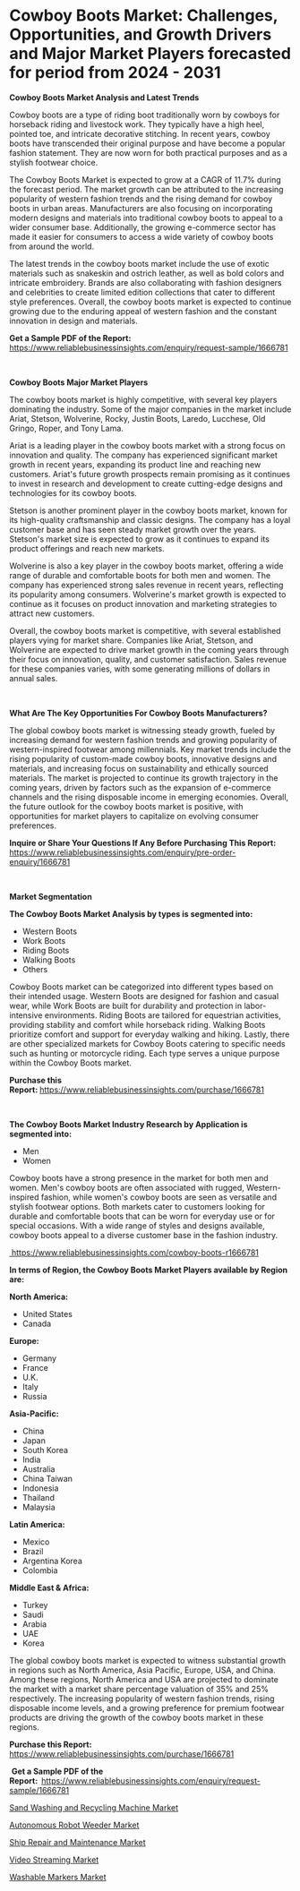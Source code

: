 <p><h1>Cowboy Boots Market: Challenges, Opportunities, and Growth Drivers and Major Market Players forecasted for period from 2024 - 2031</h1></p><p><strong>Cowboy Boots Market Analysis and Latest Trends</strong></p>
<p><p>Cowboy boots are a type of riding boot traditionally worn by cowboys for horseback riding and livestock work. They typically have a high heel, pointed toe, and intricate decorative stitching. In recent years, cowboy boots have transcended their original purpose and have become a popular fashion statement. They are now worn for both practical purposes and as a stylish footwear choice.</p><p>The Cowboy Boots Market is expected to grow at a CAGR of 11.7% during the forecast period. The market growth can be attributed to the increasing popularity of western fashion trends and the rising demand for cowboy boots in urban areas. Manufacturers are also focusing on incorporating modern designs and materials into traditional cowboy boots to appeal to a wider consumer base. Additionally, the growing e-commerce sector has made it easier for consumers to access a wide variety of cowboy boots from around the world.</p><p>The latest trends in the cowboy boots market include the use of exotic materials such as snakeskin and ostrich leather, as well as bold colors and intricate embroidery. Brands are also collaborating with fashion designers and celebrities to create limited edition collections that cater to different style preferences. Overall, the cowboy boots market is expected to continue growing due to the enduring appeal of western fashion and the constant innovation in design and materials.</p></p>
<p><strong>Get a Sample PDF of the Report:&nbsp;</strong> <a href="https://www.reliablebusinessinsights.com/enquiry/request-sample/1666781">https://www.reliablebusinessinsights.com/enquiry/request-sample/1666781</a></p>
<p>&nbsp;</p>
<p><strong>Cowboy Boots Major Market Players</strong></p>
<p><p>The cowboy boots market is highly competitive, with several key players dominating the industry. Some of the major companies in the market include Ariat, Stetson, Wolverine, Rocky, Justin Boots, Laredo, Lucchese, Old Gringo, Roper, and Tony Lama.</p><p>Ariat is a leading player in the cowboy boots market with a strong focus on innovation and quality. The company has experienced significant market growth in recent years, expanding its product line and reaching new customers. Ariat's future growth prospects remain promising as it continues to invest in research and development to create cutting-edge designs and technologies for its cowboy boots.</p><p>Stetson is another prominent player in the cowboy boots market, known for its high-quality craftsmanship and classic designs. The company has a loyal customer base and has seen steady market growth over the years. Stetson's market size is expected to grow as it continues to expand its product offerings and reach new markets.</p><p>Wolverine is also a key player in the cowboy boots market, offering a wide range of durable and comfortable boots for both men and women. The company has experienced strong sales revenue in recent years, reflecting its popularity among consumers. Wolverine's market growth is expected to continue as it focuses on product innovation and marketing strategies to attract new customers.</p><p>Overall, the cowboy boots market is competitive, with several established players vying for market share. Companies like Ariat, Stetson, and Wolverine are expected to drive market growth in the coming years through their focus on innovation, quality, and customer satisfaction. Sales revenue for these companies varies, with some generating millions of dollars in annual sales.</p></p>
<p>&nbsp;</p>
<p><strong>What Are The Key Opportunities For Cowboy Boots Manufacturers?</strong></p>
<p><p>The global cowboy boots market is witnessing steady growth, fueled by increasing demand for western fashion trends and growing popularity of western-inspired footwear among millennials. Key market trends include the rising popularity of custom-made cowboy boots, innovative designs and materials, and increasing focus on sustainability and ethically sourced materials. The market is projected to continue its growth trajectory in the coming years, driven by factors such as the expansion of e-commerce channels and the rising disposable income in emerging economies. Overall, the future outlook for the cowboy boots market is positive, with opportunities for market players to capitalize on evolving consumer preferences.</p></p>
<p><strong>Inquire or Share Your Questions If Any Before Purchasing This Report:</strong> <a href="https://www.reliablebusinessinsights.com/enquiry/pre-order-enquiry/1666781">https://www.reliablebusinessinsights.com/enquiry/pre-order-enquiry/1666781</a></p>
<p>&nbsp;</p>
<p><strong>Market Segmentation</strong></p>
<p><strong>The Cowboy Boots Market Analysis by types is segmented into:</strong></p>
<p><ul><li>Western Boots</li><li>Work Boots</li><li>Riding Boots</li><li>Walking Boots</li><li>Others</li></ul></p>
<p><p>Cowboy Boots market can be categorized into different types based on their intended usage. Western Boots are designed for fashion and casual wear, while Work Boots are built for durability and protection in labor-intensive environments. Riding Boots are tailored for equestrian activities, providing stability and comfort while horseback riding. Walking Boots prioritize comfort and support for everyday walking and hiking. Lastly, there are other specialized markets for Cowboy Boots catering to specific needs such as hunting or motorcycle riding. Each type serves a unique purpose within the Cowboy Boots market.</p></p>
<p><strong>Purchase this Report:&nbsp;</strong><a href="https://www.reliablebusinessinsights.com/purchase/1666781">https://www.reliablebusinessinsights.com/purchase/1666781</a></p>
<p>&nbsp;</p>
<p><strong>The Cowboy Boots Market Industry Research by Application is segmented into:</strong></p>
<p><ul><li>Men</li><li>Women</li></ul></p>
<p><p>Cowboy boots have a strong presence in the market for both men and women. Men's cowboy boots are often associated with rugged, Western-inspired fashion, while women's cowboy boots are seen as versatile and stylish footwear options. Both markets cater to customers looking for durable and comfortable boots that can be worn for everyday use or for special occasions. With a wide range of styles and designs available, cowboy boots appeal to a diverse customer base in the fashion industry.</p></p>
<p><a href="https://www.reliablebusinessinsights.com/cowboy-boots-r1666781">&nbsp;https://www.reliablebusinessinsights.com/cowboy-boots-r1666781</a></p>
<p><strong>In terms of Region, the Cowboy Boots Market Players available by Region are:</strong></p>
<p>
    <p> <strong> North America: </strong>
        <ul>
            <li>United States</li>
            <li>Canada</li>
        </ul>
        </p> 
    <p> <strong> Europe: </strong>
        <ul>
            <li>Germany</li>
            <li>France</li>
            <li>U.K.</li>
            <li>Italy</li>
            <li>Russia</li>
        </ul>
        </p> 
    <p> <strong> Asia-Pacific: </strong>
        <ul>
            <li>China</li>
            <li>Japan</li>
            <li>South Korea</li>
            <li>India</li>
            <li>Australia</li>
            <li>China Taiwan</li>
            <li>Indonesia</li>
            <li>Thailand</li>
            <li>Malaysia</li>
        </ul>
        </p> 
    <p> <strong> Latin America: </strong>
        <ul>
            <li>Mexico</li>
            <li>Brazil</li>
            <li>Argentina Korea</li>
            <li>Colombia</li>
        </ul>
        </p> 
    <p> <strong> Middle East & Africa: </strong>
        <ul>
            <li>Turkey</li>
            <li>Saudi</li>
            <li>Arabia</li>
            <li>UAE</li>
            <li>Korea</li>
        </ul>
    </p>
    </p>
<p><p>The global cowboy boots market is expected to witness substantial growth in regions such as North America, Asia Pacific, Europe, USA, and China. Among these regions, North America and USA are projected to dominate the market with a market share percentage valuation of 35% and 25% respectively. The increasing popularity of western fashion trends, rising disposable income levels, and a growing preference for premium footwear products are driving the growth of the cowboy boots market in these regions.</p></p>
<p><strong>Purchase this Report: </strong><a href="https://www.reliablebusinessinsights.com/purchase/1666781">https://www.reliablebusinessinsights.com/purchase/1666781</a></p>
<p>&nbsp;<strong>Get a Sample PDF of the Report:&nbsp;&nbsp;</strong><a href="https://www.reliablebusinessinsights.com/enquiry/request-sample/1666781">https://www.reliablebusinessinsights.com/enquiry/request-sample/1666781</a></p>
<p><strong></strong></p>
<p><p><a href="https://www.linkedin.com/pulse/global-sand-washing-recycling-machine-market-status-2024--cjohf?trackingId=lwSsuLHkTmeaj8J092Iuxg%3D%3D">Sand Washing and Recycling Machine Market</a></p><p><a href="https://github.com/globismark/Market-Research-Report-List-4/blob/main/autonomous-robot-weeder-market.md">Autonomous Robot Weeder Market</a></p><p><a href="https://github.com/dmmanir420/Market-Research-Report-List-2/blob/main/ship-repair-and-maintenance-market.md">Ship Repair and Maintenance Market</a></p><p><a href="https://github.com/prosalinda88/Market-Research-Report-List-6/blob/main/video-streaming-market.md">Video Streaming Market</a></p><p><a href="https://github.com/susanjprice2023/Market-Research-Report-List-2/blob/main/washable-markers-market.md">Washable Markers Market</a></p></p>